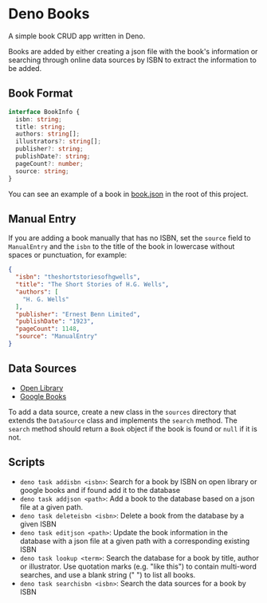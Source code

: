 # Deno Books

A simple book CRUD app written in Deno. 

Books are added by either creating a json file with the book's information or
searching through online data sources by ISBN to extract the information to be
added.

## Book Format

```typescript
interface BookInfo {
  isbn: string;
  title: string;
  authors: string[];
  illustrators?: string[];
  publisher?: string;
  publishDate?: string;
  pageCount?: number;
  source: string;
}
```

You can see an example of a book in [book.json](./book.json) in the root of
this project.

## Manual Entry

If you are adding a book manually that has no ISBN, set the `source` field to
`ManualEntry` and the `isbn` to the title of the book in lowercase without
spaces or punctuation, for example:

```json
{
  "isbn": "theshortstoriesofhgwells",
  "title": "The Short Stories of H.G. Wells",
  "authors": [
    "H. G. Wells"
  ],
  "publisher": "Ernest Benn Limited",
  "publishDate": "1923",
  "pageCount": 1148,
  "source": "ManualEntry"
}
```

## Data Sources

- [Open Library](https://openlibrary.org/)
- [Google Books](https://books.google.com/)

To add a data source, create a new class in the `sources` directory that extends
the `DataSource` class and implements the `search` method. The `search` method
should return a `Book` object if the book is found or `null` if it is not.

## Scripts

- `deno task addisbn <isbn>`: Search for a book by ISBN on open library or
  google books and if found add it to the database
- `deno task addjson <path>`: Add a book to the database based on a json file
  at a given path.
- `deno task deleteisbn <isbn>`: Delete a book from the database by a given ISBN
- `deno task editjson <path>`: Update the book information in the database with a
  json file at a given path with a corresponding existing ISBN
- `deno task lookup <term>`: Search the database for a book by title,
  author or illustrator. Use quotation marks (e.g. "like this") to contain
  multi-word searches, and use a blank string (" ") to list all books.
- `deno task searchisbn <isbn>`: Search the data sources for a book by ISBN
